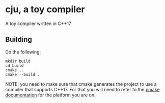 # cju, a toy compiler

A toy compiler written in C++17

## Building
Do the following:
```
mkdir build
cd build
cmake ..
cmake --build .
```
NOTE: you need to make sure that cmake generates the project to use a compiler that supports C++17. For that you will need to refer to the [cmake documentation](https://cmake.org/documentation/) for the platform you are on.